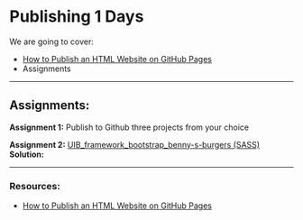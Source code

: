 # Publishing 1 Days

We are going to cover:

- [How to Publish an HTML Website on GitHub Pages](https://blogs.crtil.com/publish-to-github-userIneterface)
- Assignments

---

## Assignments:

**Assignment 1:** Publish to Github three projects from your choice 


**Assignment 2:** [UIB_framework_bootstrap_benny-s-burgers (SASS)](https://classroom.github.com/a/3nSRw8xB)
**Solution:** []()

---

### Resources:

- [How to Publish an HTML Website on GitHub Pages](https://blogs.crtil.com/publish-to-github-userIneterface)
